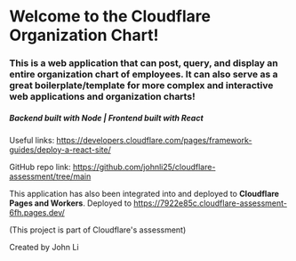 # Welcome to the Cloudflare Organization Chart!

### This is a web application that can post, query, and display an entire organization chart of employees. It can also serve as a great boilerplate/template for more complex and interactive web applications and organization charts!

##### Backend built with Node | Frontend built with React

Useful links: https://developers.cloudflare.com/pages/framework-guides/deploy-a-react-site/ 

GitHub repo link: https://github.com/johnli25/cloudflare-assessment/tree/main 

This application has also been integrated into and deployed to **Cloudflare Pages and Workers**. Deployed to https://7922e85c.cloudflare-assessment-6fh.pages.dev/ 

(This project is part of Cloudflare's assessment)

Created by John Li
